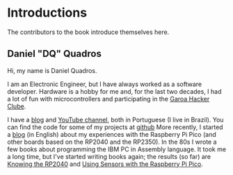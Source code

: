 # Introductions
The contributors to the book introduce themselves here.

## Daniel "DQ" Quadros

Hi, my name is Daniel Quadros. 

I am an Electronic Engineer, but I have always worked as a software developer. Hardware is a hobby for me and, for the last two decades, I had a lot of fun with microcontrollers and participating in the [Garoa Hacker Clube](https://garoa.net.br/wiki/Garoa_Hacker_Clube:About).

I have a [blog](https://dqsoft.blogspot.com/) and [YouTube channel](https://www.youtube.com/c/DanielQuadros), both in Portuguese (I live in Brazil). You can find the code for some of my projects at [github](https://github.com/dquadros)  More recently, I started a [blog](https://raspico.blogspot.com/) (in English) about my experiences with the Raspberry Pi Pico (and other boards based on the RP2040 and the RP2350). In the 80s I wrote a few books about programming the IBM PC in Assembly language. It took me a long time, but I've started writing books again; the results (so far) are [Knowing the RP2040](https://leanpub.com/rp2040) and [Using Sensors with the Raspberry Pi Pico](https://leanpub.com/picosensors).


